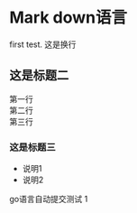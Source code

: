 # Mark down语言
first test.
这是换行
## 这是标题二
第一行 <br>
第二行 <br>
第三行 <br>
### 这是标题三
* 说明1
* 说明2

go语言自动提交测试
1